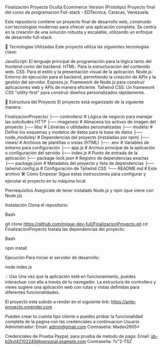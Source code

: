 

Finalización Proyecto Oculta Ecommerce Version (Prototipo)
Proyecto final del curso de programacion Full-stack - EDTecnica, Caracas, Venezuela.

Este repositorio contiene un proyecto final de desarrollo web, construido con tecnologías modernas para ofrecer una aplicación completa. 
Se centra en la creación de una solución robusta y escalable, utilizando un enfoque de desarrollo full-stack.

🚀 Tecnologías Utilizadas
Este proyecto utiliza las siguientes tecnologías clave:

JavaScript: El lenguaje principal de programación para la lógica tanto del frontend como del backend.
HTML: Para la estructuración del contenido web.
CSS: Para el estilo y la presentación visual de la aplicación.
Node.js: Entorno de ejecución para el backend, permitiendo la creación de APIs y la gestión del servidor.
Express.js: Framework de Node.js para construir aplicaciones web y APIs de manera eficiente.
Tailwind CSS: Un framework CSS "utility-first" para construir diseños personalizados rápidamente.


📁 Estructura del Proyecto
El proyecto está organizado de la siguiente manera:

FinalizacionProyecto/
├── controllers/          # Lógica de negocio para manejar las solicitudes HTTP
├── imagenes/             # Almacena los activos de imagen del proyecto
├── libs/                 # Librerías o utilidades personalizadas
├── models/               # Define los esquemas y modelos de datos para la base de datos
├── node_modules/         # Dependencias del proyecto (instaladas por npm)
├── views/                # Archivos de plantillas o vistas (HTML)
├── .env                  # Variables de entorno para configuración
├── app.js                # Archivo principal de la aplicación o configuración del servido
├── index.js              # Punto de entrada de la aplicación
├── package-lock.json     # Registro de dependencias exactas
├── package.json          # Metadatos del proyecto y lista de dependencias
├── tailwind.config.js    # Configuración de Tailwind CSS
└── README.md             # Este archivo
🛠️ Cómo Empezar
Sigue estas instrucciones para configurar y ejecutar el proyecto en tu máquina local.

Prerrequisitos
Asegúrate de tener instalado Node.js y npm (que viene con Node.js).

Instalación
Clona el repositorio:

Bash

git clone https://github.com/migue-dev-full/FinalizacionProyecto.git
cd FinalizacionProyecto
Instala las dependencias del proyecto:

Bash

npm install


Ejecución
Para iniciar el servidor de desarrollo:

node index.js

💡 Uso
Una vez que la aplicación esté en funcionamiento, puedes interactuar con ella a través de tu navegador. La estructura de controllers y views sugiere una aplicación web con rutas y vistas definidas para diferentes funcionalidades.

El proyecto esta subido a render en el siguiente link:
https://ante-proyecto.onrender.com

Puedes crear tu cuenta tipo cliente o puedes probar la funcionalidad completa de la pagina con las credenciales a continuacion
Usuario Administrador: 
Email: admin@gmail.com
Contraseña: Madsv2605*

Credenciales de Prueba Paypal, para prueba de metodo de pago:
Email:  sb-b2kvl42102249@personal.example.com
Contraseña:     ?v"2-TSZ











